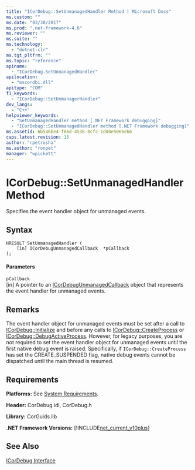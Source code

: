 ```yaml
---
title: "ICorDebug::SetUnmanagedHandler Method | Microsoft Docs"
ms.custom: ""
ms.date: "03/30/2017"
ms.prod: ".net-framework-4.6"
ms.reviewer: ""
ms.suite: ""
ms.technology: 
  - "dotnet-clr"
ms.tgt_pltfrm: ""
ms.topic: "reference"
apiname: 
  - "ICorDebug.SetUnmanagedHandler"
apilocation: 
  - "mscordbi.dll"
apitype: "COM"
f1_keywords: 
  - "ICorDebug::SetUnmanagerHandler"
dev_langs: 
  - "C++"
helpviewer_keywords: 
  - "SetUnmanagedHandler method [.NET Framework debugging]"
  - "ICorDebug::SetUnmanagedHandler method [.NET Framework debugging]"
ms.assetid: 6b546be4-f86d-4536-8cfc-1d08e5066eb6
caps.latest.revision: 15
author: "rpetrusha"
ms.author: "ronpet"
manager: "wpickett"
---
```

# ICorDebug::SetUnmanagedHandler Method
Specifies the event handler object for unmanaged events.  
  
## Syntax  
  
```  
HRESULT SetUnmanagedHandler (  
    [in] ICorDebugUnmanagedCallback  *pCallback  
);  
```  
  
#### Parameters  
 `pCallback`  
 [in] A pointer to an [ICorDebugUnmanagedCallback](../../../../docs/framework/unmanaged-api/debugging/icordebugunmanagedcallback-interface.md) object that represents the event handler for unmanaged events.  
  
## Remarks  
 The event handler object for unmanaged events must be set after a call to [ICorDebug::Initialize](../../../../docs/framework/unmanaged-api/debugging/icordebug-initialize-method.md) and before any calls to [ICorDebug::CreateProcess](../../../../docs/framework/unmanaged-api/debugging/icordebug-createprocess-method.md) or [ICorDebug::DebugActiveProcess](../../../../docs/framework/unmanaged-api/debugging/icordebug-debugactiveprocess-method.md). However, for legacy purposes, you are not required to set the event handler object for unmanaged events until the first native debug event is raised. Specifically, if `ICorDebug::CreateProcess` has set the CREATE_SUSPENDED flag, native debug events cannot be dispatched until the main thread is resumed.  
  
## Requirements  
 **Platforms:** See [System Requirements](../../../../docs/framework/getting-started/system-requirements.md).  
  
 **Header:** CorDebug.idl, CorDebug.h  
  
 **Library:** CorGuids.lib  
  
 **.NET Framework Versions:** [!INCLUDE[net_current_v10plus](../../../../includes/net-current-v10plus-md.md)]  
  
## See Also  
 [ICorDebug Interface](../../../../docs/framework/unmanaged-api/debugging/icordebug-interface.md)